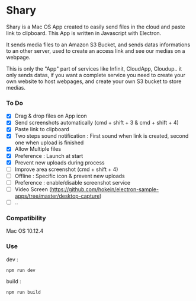 # Shary

Shary is a Mac OS App created to easily send files in the cloud and paste link to clipboard. This App is written in Javascript with Electron.

It sends media files to an Amazon S3 Bucket, and sends datas informations to an other server, used to create an access link and see our medias on a webpage.

This is only the "App" part of services like Infinit, CloudApp, Cloudup.. it only sends datas, if you want a complete service you need to create your own website to host webpages, and create your own S3 bucket to store medias.

### To Do

- [x] Drag & drop files on App icon
- [x] Send screenshots automatically (cmd + shift + 3 & cmd + shift + 4)
- [x] Paste link to clipboard
- [x] Two steps sound notification : First sound when link is created, second one when upload is finished
- [x] Allow Multiple files
- [x] Preference : Launch at start
- [x] Prevent new uploads during process
- [ ] Improve area screenshot (cmd + shift + 4)
- [ ] Offline : Specific icon & prevent new uploads
- [ ] Preference : enable/disable screenshot service
- [ ] Video Screen (https://github.com/hokein/electron-sample-apps/tree/master/desktop-capture)
- [ ] ..

### Compatibility

Mac OS 10.12.4

### Use

dev :

```js
npm run dev
````

build :

```js
npm run build
````
